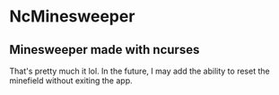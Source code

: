 # NcMinesweeper
## Minesweeper made with ncurses
That's pretty much it lol. In the future, I may add the ability to reset the minefield without exiting the app.
